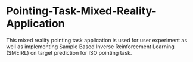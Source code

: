 # Pointing-Task-Mixed-Reality-Application

This mixed reality pointing task application is used for user experiment as well as implementing Sample Based Inverse Reinforcement Learning (SMEIRL) on target prediction for ISO pointing task.
